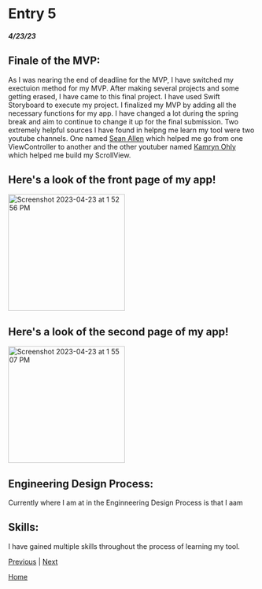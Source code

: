 # Entry 5
##### 4/23/23


## Finale of the MVP: 

As I was nearing the end of deadline for the MVP, I have switched my exectuion method for my MVP. After making several projects and some getting erased, I have came to this final project. I have used Swift Storyboard to execute my project. I finalized my MVP by adding all the necessary functions for my app. I have changed a lot during the spring break and aim to continue to change it up for the final submission. Two extremely helpful sources I have found in helpng me learn my tool were two youtube channels. One named [Sean Allen](https://youtu.be/LbAd2FIlnos) which helped me go from one ViewController to another and the other youtuber named [Kamryn Ohly](https://youtu.be/Zvfhhud3MAc) which helped me build my ScrollView. 

## Here's a look of the front page of my app! 


<img width="237" height= "auto" alt="Screenshot 2023-04-23 at 1 52 56 PM" src="https://user-images.githubusercontent.com/73479632/233856450-c4f405b0-1026-4d9a-969f-7335bfc24278.png">


## Here's a look of the second page of my app!

<img width="237" height = "auto" alt="Screenshot 2023-04-23 at 1 55 07 PM" src="https://user-images.githubusercontent.com/73479632/233856561-24346e1f-a025-4971-8dda-f86b9e386eeb.png"> 


## Engineering Design Process: 

Currently where I am at in the Enginneering Design Process is that I aam


## Skills:

I have gained multiple skills throughout the process of learning my tool. 



[Previous](entry04.md) | [Next](entry06.md)

[Home](../README.md)

